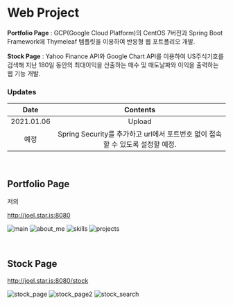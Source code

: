# Web Project

**Portfolio Page** : GCP(Google Cloud Platform)의 CentOS 7버전과 Spring Boot Framework에 Thymeleaf 템플릿을 이용하여 반응형 웹 포트폴리오 개발.

**Stock Page** : Yahoo Finance API와 Google Chart API를 이용하여 US주식기호를 검색해 지난 180일 동안의 최대이익을 산출하는 매수 및 매도날짜와 이익을 출력하는 웹 기능 개발.

### Updates
| **Date** | **Contents** |
|:------------:|:------------------:|
| 2021.01.06 | Upload |
| 예정 | Spring Security를 추가하고 url에서 포트번호 없이 접속할 수 있도록 설정할 예정. |

<br />

## Portfolio Page

저의 

http://joel.star.is:8080

![main](https://user-images.githubusercontent.com/52098680/103768542-096da900-5066-11eb-8f57-4b6300fbb53c.png)
![about_me](https://user-images.githubusercontent.com/52098680/103768556-0ecaf380-5066-11eb-82d9-e226de0a8609.png)
![skills](https://user-images.githubusercontent.com/52098680/103768567-14283e00-5066-11eb-8371-b3295525439c.png)
![projects](https://user-images.githubusercontent.com/52098680/103768569-15f20180-5066-11eb-8cd7-a91976c34cf5.png)

<br />

## Stock Page

http://joel.star.is:8080/stock

![stock_page](https://user-images.githubusercontent.com/52098680/103768660-42a61900-5066-11eb-9e31-75dacc699f07.png)
![stock_page2](https://user-images.githubusercontent.com/52098680/103768667-45087300-5066-11eb-9640-16f9705498b8.png)
![stock_search](https://user-images.githubusercontent.com/52098680/103768669-45087300-5066-11eb-9144-0b0df4490f17.png)
